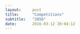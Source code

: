 ```yaml
---
layout:     post
title:      "Competitions"
subtitle:   "2856"
date:       2016-03-12 20:04:12
---
```


<object src="essays.2856.io/img/comp.pdf" type="application/pdf" width="100%" height="100%">
  <p>Alternative text - include a link <a href="img/comp.pdf">to the PDF!</a></p>
</object>

<iframe src="comp.pdf" style="width:100%; height:100%;" frameborder="0"></iframe>

<embed src="comp.pdf" width="500" height="375" type='application/pdf'>

<object data="comp.pdf" type="application/pdf" width="100%" height="100%">
 
  <p>It appears you don't have a PDF plugin for this browser.
  No biggie... you can <a href="img/comp.pdf">click here to
  download the PDF file.</a></p>
  
</object>